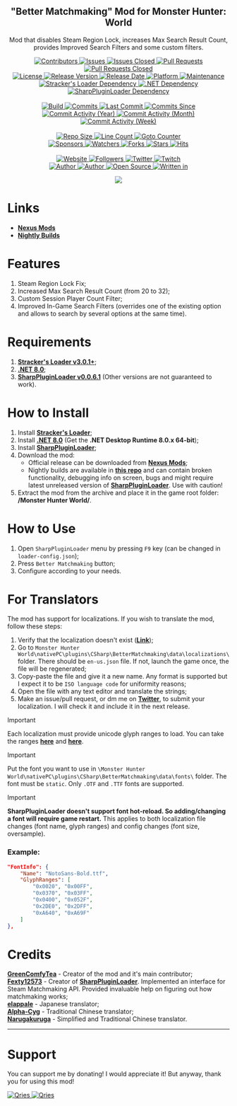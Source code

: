 <p align="center">
	<h2 align="center"><b>"Better Matchmaking" Mod for Monster Hunter: World</b></h2>
	<p align="center">Mod that disables Steam Region Lock, increases Max Search Result Count, provides Improved Search Filters and some custom filters. </p>
</p>

<p align="center">
	<a href="https://github.com/GreenComfyTea/MHW-Better-Matchmaking/graphs/contributors">
		<img alt="Contributors" src="https://custom-icon-badges.demolab.com/github/contributors/GreenComfyTea/MHW-Better-Matchmaking?logo=person-add" />
	</a>
	<a href="https://github.com/GreenComfyTea/MHW-Better-Matchmaking/issues">
		<img alt="Issues" src="https://custom-icon-badges.demolab.com/github/issues/GreenComfyTea/MHW-Better-Matchmaking?logo=issue-opened" />
	</a>
	<a href="https://github.com/GreenComfyTea/MHW-Better-Matchmaking/issues">
		<img alt="Issues Closed" src="https://custom-icon-badges.demolab.com/github/issues-closed/GreenComfyTea/MHW-Better-Matchmaking?logo=issue-closed" />
	</a>
	<a href="https://github.com/GreenComfyTea/MHW-Better-Matchmaking/pulls">
		<img alt="Pull Requests" src="https://custom-icon-badges.demolab.com/github/issues-pr/GreenComfyTea/MHW-Better-Matchmaking?logo=git-pull-request" />
	</a>
	<a href="https://github.com/GreenComfyTea/MHW-Better-Matchmaking/pulls">
		<img alt="Pull Requests Closed" src="https://custom-icon-badges.demolab.com/github/issues-pr-closed/GreenComfyTea/MHW-Better-Matchmaking?logo=git-pull-request-closed" />
	</a>
	<br>
	<a href="https://github.com/GreenComfyTea/MHW-Better-Matchmaking/blob/main/LICENSE">
		<img alt="License" src="https://custom-icon-badges.demolab.com/github/license/GreenComfyTea/MHW-Better-Matchmaking?logo=law" />
	</a>
	<a href="https://github.com/GreenComfyTea/MHW-Better-Matchmaking/releases">
		<img alt="Release Version" src="https://custom-icon-badges.demolab.com/github/v/release/GreenComfyTea/MHW-Better-Matchmaking?logo=tag" />
	</a>
	<a href="https://github.com/GreenComfyTea/MHW-Better-Matchmaking/releases">
		<img alt="Release Date" src="https://custom-icon-badges.demolab.com/github/release-date/GreenComfyTea/MHW-Better-Matchmaking?logo=clock" />
	</a>
	<a href="">
		<img alt="Platform" src="https://custom-icon-badges.demolab.com/badge/platform-win-blue?logo=device-desktop" />
	</a>
	<a href="">
		<img alt="Maintenance" src="https://custom-icon-badges.demolab.com/maintenance/yes/2024?logo=tools" />
	</a>
	<br>
	<a href="https://www.nexusmods.com/monsterhunterworld/mods/1982">
		<img alt="Stracker's Loader Dependency" src="https://custom-icon-badges.demolab.com/badge/dependency-Stracker%27s Loader%20v3.0.1+-brightgreen?logo=package-dependencies" />
	</a>
	<a href="https://dotnet.microsoft.com/en-us/download/dotnet/8.0">
		<img alt=".NET Dependency" src="https://custom-icon-badges.demolab.com/badge/dependency-.NET%20v8.0-brightgreen?logo=package-dependencies" />
	</a>
	<a href="https://github.com/Fexty12573/SharpPluginLoader">
		<img alt="SharpPluginLoader Dependency" src="https://custom-icon-badges.demolab.com/badge/dependency-SharpPluginLoader%20v0.0.6.1-brightgreen?logo=package-dependencies" />
	</a>
	<br>
	<br>
	<a href="https://github.com/GreenComfyTea/MHW-Better-Matchmaking-Nightly/releases">
		<img alt="Build" src="https://custom-icon-badges.demolab.com/github/actions/workflow/status/GreenComfyTea/MHW-Better-Matchmaking/build-and-create-release.yml?logo=mark-github" />
	</a>
	<a href="https://github.com/GreenComfyTea/MHW-Better-Matchmaking/commits/main">
		<img alt="Commits" src="https://custom-icon-badges.demolab.com/github/commit-activity/t/GreenComfyTea/MHW-Better-Matchmaking?logo=git-commit" />
	</a>
	<a href="https://github.com/GreenComfyTea/MHW-Better-Matchmaking/commits/main">
		<img alt="Last Commit" src="https://custom-icon-badges.demolab.com/github/last-commit/GreenComfyTea/MHW-Better-Matchmaking?logo=git-commit" />
	</a>
	<a href="https://github.com/GreenComfyTea/MHW-Better-Matchmaking/commits/main">
		<img alt="Commits Since" src="https://custom-icon-badges.demolab.com/github/commits-since/GreenComfyTea/MHW-Better-Matchmaking/latest?logo=git-commit" />
	</a>
	<br>
	<a href="https://github.com/GreenComfyTea/MHW-Better-Matchmaking/graphs/commit-activity">
		<img alt="Commit Activity (Year)" src="https://custom-icon-badges.demolab.com/github/commit-activity/y/GreenComfyTea/MHW-Better-Matchmaking?logo=pulse" />
	</a>
	<a href="https://github.com/GreenComfyTea/MHW-Better-Matchmaking/graphs/commit-activity">
		<img alt="Commit Activity (Month)" src="https://custom-icon-badges.demolab.com/github/commit-activity/m/GreenComfyTea/MHW-Better-Matchmaking?logo=pulse" />
	</a>
	<a href="https://github.com/GreenComfyTea/MHW-Better-Matchmaking/graphs/commit-activity">
		<img alt="Commit Activity (Week)" src="https://custom-icon-badges.demolab.com/github/commit-activity/w/GreenComfyTea/MHW-Better-Matchmaking?logo=pulse" />
	</a>
	<br>
	<br>
	<a href="">
		<img alt="Repo Size" src="https://custom-icon-badges.demolab.com/github/repo-size/GreenComfyTea/MHW-Better-Matchmaking?logo=database" />
	</a>
	<a href="">
		<img alt="Line Count" src="https://sloc.xyz/github/GreenComfyTea/MHW-Better-Matchmaking" />
	</a>
	<a href="">
		<img alt="Goto Counter" src="https://custom-icon-badges.demolab.com/github/search/GreenComfyTea/MHW-Better-Matchmaking/goto?logo=git-compare" />
	</a>
	<br>
	<a href="https://github.com/sponsors/GreenComfyTea">
		<img alt="Sponsors" src="https://custom-icon-badges.demolab.com/github/sponsors/GreenComfyTea?logo=heart" />
	</a>
	<a href="https://github.com/GreenComfyTea/MHW-Better-Matchmaking/watchers">
		<img alt="Watchers" src="https://custom-icon-badges.demolab.com/github/watchers/GreenComfyTea/MHW-Better-Matchmaking?logo=eye" />
	</a>
	<a href="https://github.com/GreenComfyTea/MHW-Better-Matchmaking/forks">
		<img alt="Forks" src="https://custom-icon-badges.demolab.com/github/forks/GreenComfyTea/MHW-Better-Matchmaking?logo=repo-forked" />
	</a>
	<a href="https://github.com/GreenComfyTea/MHW-Better-Matchmaking/stargazers">
		<img alt="Stars" src="https://custom-icon-badges.demolab.com/github/stars/GreenComfyTea/MHW-Better-Matchmaking?logo=star" />
	</a>
	<a href="https://github.com/GreenComfyTea/MHW-Better-Matchmaking/graphs/traffic">
		<img alt="Hits" src="https://custom-icon-badges.demolab.com/endpoint?url=https://hits.dwyl.com/GreenComfyTea/MHW-Better-Matchmaking.json?color=blue&logo=eye" />
	</a>
	<br>
	<br>
	<a href="https://nexusmods.com/monsterhunterworld/mods/7263">
		<img alt="Website" src="https://custom-icon-badges.demolab.com/website?down_color=red&down_message=down&up_color=brightgreen&up_message=up&logo=link&url=https://nexusmods.com/monsterhunterworld/mods/7263" />
	</a>
	<a href="https://github.com/GreenComfyTea?tab=followers">
		<img alt="Followers" src="https://custom-icon-badges.demolab.com/github/followers/GreenComfyTea?logo=people" />
	</a>
	<a href="https://twitter.com/GreenComfyTea">
		<img alt="Twitter" src="https://img.shields.io/twitter/follow/GreenComfyTea?logo=twitter" />
	</a>
	<a href="https://mhwtwitch.tv/GreenComfyTea">
		<img alt="Twitch" src="https://img.shields.io/twitch/status/GreenComfyTea?logo=twitch" />
	</a>
	<br>
	<a href="https://github.com/GreenComfyTea">
		<img alt="Author" src="https://custom-icon-badges.demolab.com/badge/author-GreenComfyTea-green?logo=person" />
	</a>
  <a href="https://github.com/Fexty12573">
		<img alt="Author" src="https://custom-icon-badges.demolab.com/badge/author-Fexty12573-green?logo=person" />
	</a>
	<a href="https://github.com/topics/open-source">
		<img alt="Open Source" src="https://img.shields.io/badge/open%20source-%20yes-brightgreen?logo=openvpn" />
	</a>
	<a href="https://fexty12573.github.io/SharpPluginLoader/">
		<img alt="Written in" src="https://custom-icon-badges.demolab.com/badge/written%20in-c%23-178600?logo=terminal" />
	</a>
</p>

<p align="center">
	<a>
		<img align="center" src="https://github.com/GreenComfyTea/MHW-Better-Matchmaking/assets/30152047/c192bcb6-c7f2-4207-a348-d784ee73bdfd" />
	</a>
</p>

# Links
* **[Nexus Mods](https://nexusmods.com/monsterhunterworld/mods/7263)**
* **[Nightly Builds](https://github.com/GreenComfyTea/MHW-Better-Matchmaking-Nightly/releases)**

# Features
1. Steam Region Lock Fix;
2. Increased Max Search Result Count (from 20 to 32);
3. Custom Session Player Count Filter;
4. Improved In-Game Search Filters (overrides one of the existing option and allows to search by several options at the same time).

# Requirements
1. **[Stracker's Loader v3.0.1+](https://www.nexusmods.com/monsterhunterworld/mods/1982)**;
2. **[.NET 8.0](https://dotnet.microsoft.com/en-us/download/dotnet/8.0)**;
3. **[SharpPluginLoader v0.0.6.1](https://github.com/Fexty12573/SharpPluginLoader)** (Other versions are not guaranteed to work).

# How to Install
1. Install **[Stracker's Loader](https://www.nexusmods.com/monsterhunterworld/mods/1982)**;
2. Install **[.NET 8.0](https://dotnet.microsoft.com/en-us/download/dotnet/8.0)** (Get the **.NET Desktop Runtime 8.0.x 64-bit**);
3. Install **[SharpPluginLoader](https://github.com/Fexty12573/SharpPluginLoader)**;
4. Download the mod:
    * Official release can be downloaded from **[Nexus Mods](https://nexusmods.com/monsterhunterworld/mods/7263)**;
    * Nightly builds are available in **[this repo](https://github.com/GreenComfyTea/MHW-Better-Matchmaking)** and can contain broken functionality, debugging info on screen, bugs and might require latest unreleased version of **[SharpPluginLoader](https://github.com/Fexty12573/SharpPluginLoader)**. Use with caution!
5. Extract the mod from the archive and place it in the game root folder: **/Monster Hunter World/**.

# How to Use
1. Open `SharpPluginLoader`﻿ menu by pressing `F9` key  (can be changed in `loader-config.json`);
2. Press `Better Matchmaking` button;
3. Configure according to your needs.

# For Translators
The mod has support for localizations. If you wish to translate the mod, follow these steps:
1. Verify that the localization doesn't exist (**[Link](https://github.com/GreenComfyTea/MHW-Better-Matchmaking/tree/main/BetterMatchmaking/data/localizations)**);
2. Go to `Monster Hunter World\nativePC\plugins\CSharp\BetterMatchmaking\data\localizations\` folder. There should be `en-us.json` file. If not, launch the game once, the file will be regenerated;
3. Copy-paste the file and give it a new name. Any format is supported but I expect it to be `ISO language code` for uniformity reasons;
4. Open the file with any text editor and translate the strings;
5. Make an issue/pull request, or dm me on **[Twitter](https://twitter.com/GreenComfyTea)**, to submit your localization. I will check it and include it in the next release.

> [!IMPORTANT]
> Each localization must provide unicode glyph ranges to load. You can take the ranges **[here](https://github.com/Fexty12573/SharpPluginLoader/blob/master/SharpPluginLoader.Core/Rendering/GlyphRangeFactory.cs)** and **[here](https://jrgraphix.net/r/Unicode/)**.

> [!IMPORTANT]
> Put the font you want to use in `\Monster Hunter World\nativePC\plugins\CSharp\BetterMatchmaking\data\fonts\` folder. The font must be `static`. Only `.OTF` and `.TTF` fonts are supported.

> [!IMPORTANT]
> **SharpPluginLoader doesn't support font hot-reload. So adding/changing a font will require game restart.** This applies to both localization file changes (font name, glyph ranges) and config changes (font size, oversample).

### Example:
```JSON
"FontInfo": {
	"Name": "NotoSans-Bold.ttf",
	"GlyphRanges": [
		"0x0020", "0x00FF",
		"0x0370", "0x03FF",
		"0x0400", "0x052F",
		"0x2DE0", "0x2DFF",
		"0xA640", "0xA69F"
	]
},
```

# Credits
**[GreenComfyTea](https://github.com/GreenComfyTea)** - Creator of the mod and it's main contributor;  
**[Fexty12573](https://github.com/Fexty12573)** - Creator of **[SharpPluginLoader](https://github.com/Fexty12573/SharpPluginLoader)**. Implemented an interface for Steam Matchmaking API. Provided invaluable help on figuring out how matchmaking works;  
**[elappale](https://github.com/elappale)** - Japanese translator;  
**[Alpha-Cyg](https://github.com/Alpha-Cyg)** - Traditional Chinese translator;  
**[Narugakuruga](https://github.com/Narugakuruga)** - Simplified and Traditional Chinese translator.
 
***
# Support

You can support me by donating! I would appreciate it! But anyway, thank you for using this mod!

 <a href="https://streamelements.com/GreenComfyTea/tip">
  <img alt="Qries" src="https://panels.twitch.tv/panel-48897356-image-c6155d48-b689-4240-875c-f3141355cb56">
</a>
<a href="https://ko-fi.com/GreenComfyTea">
  <img alt="Qries" src="https://panels.twitch.tv/panel-48897356-image-c2fcf835-87e4-408e-81e8-790789c7acbc">
</a>

